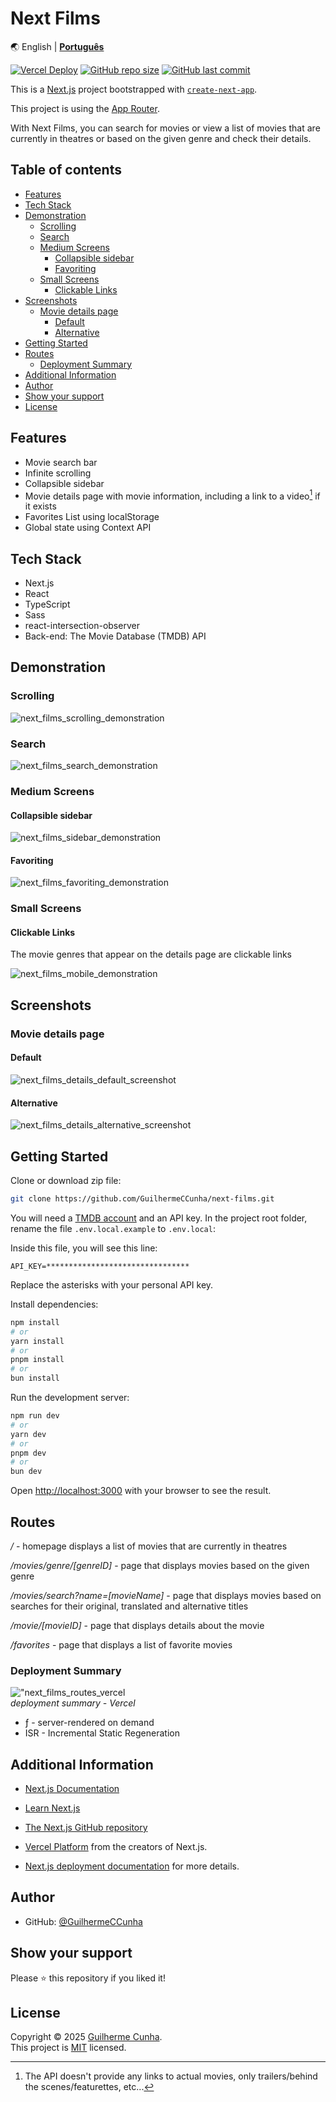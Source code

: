 # Next Films
🌏
English |
[**Português**][readme-pt-br]

[![Vercel Deploy][vercel-status]][vercel-url]
[![GitHub repo size][github-img]][github-url]
[![GitHub last commit][github-commit]][github-url]

This is a [Next.js](https://nextjs.org) project bootstrapped with [`create-next-app`](https://nextjs.org/docs/app/api-reference/cli/create-next-app).

This project is using the [App Router](https://nextjs.org/docs/app/building-your-application/routing).

With Next Films, you can search for movies or view a list of movies that are currently in theatres or based on the given genre and check their details.

## Table of contents

* [Features](#features)
* [Tech Stack](#tech-stack)
* [Demonstration](#demonstration)
  * [Scrolling](#scrolling)
  * [Search](#search)
  * [Medium Screens](#medium-screens)
    * [Collapsible sidebar](#collapsible-sidebar)
    * [Favoriting](#favoriting)
  * [Small Screens](#small-screens)
    * [Clickable Links](#clickable-links)  
* [Screenshots](#screenshots)
  * [Movie details page](#movie-details-page)
    * [Default](#default)
    * [Alternative](#alternative)
* [Getting Started](#getting-started)
* [Routes](#routes)
  * [Deployment Summary](#deployment-summary)
* [Additional Information](#additional-information) 
* [Author](#author)
* [Show your support](#show-your-support)
* [License](#license)

## Features

- Movie search bar
- Infinite scrolling
- Collapsible sidebar
- Movie details page with movie information, including a link to a video[^1] if it exists
- Favorites List using localStorage
- Global state using Context API

## Tech Stack

- Next.js
- React
- TypeScript
- Sass
- react-intersection-observer
- Back-end: The Movie Database (TMDB) API

## Demonstration

### Scrolling

![next_films_scrolling_demonstration](https://github.com/user-attachments/assets/6c09a10f-e2f9-4837-90a9-e191cb672172)

### Search

![next_films_search_demonstration](https://github.com/user-attachments/assets/ef729acd-2d5a-4eeb-abd9-221521e25c08)

### Medium Screens

#### Collapsible sidebar

![next_films_sidebar_demonstration](https://github.com/user-attachments/assets/67278c53-7e25-40b3-991c-17f4d6b2a9f9)

#### Favoriting

![next_films_favoriting_demonstration](https://github.com/user-attachments/assets/42588b4f-5996-4bcd-8c55-154935bf33e1)

### Small Screens

#### Clickable Links

The movie genres that appear on the details page are clickable links

![next_films_mobile_demonstration](https://github.com/user-attachments/assets/0838d8b8-6561-4ad4-af29-4c163531d6c7)

## Screenshots

### Movie details page

#### Default

<img alt="next_films_details_default_screenshot" src="https://github.com/user-attachments/assets/d1b9d435-dd22-4075-bede-c3596a6c49bc" />

#### Alternative

<img alt="next_films_details_alternative_screenshot" src="https://github.com/user-attachments/assets/12d11ba8-8a4c-47b4-aef4-c60b1874bef5" />

## Getting Started

Clone or download zip file:

```bash
git clone https://github.com/GuilhermeCCunha/next-films.git
```

You will need a [TMDB account](https://www.themoviedb.org/signup) and an API key. In the project root folder, rename the file `.env.local.example` to `.env.local`:

Inside this file, you will see this line: 

```dotenv  
API_KEY=********************************
```
Replace the asterisks with your personal API key.

Install dependencies:

```bash
npm install
# or
yarn install
# or
pnpm install
# or
bun install
```

Run the development server:

```bash
npm run dev
# or
yarn dev
# or
pnpm dev
# or
bun dev
```

Open [http://localhost:3000](http://localhost:3000) with your browser to see the result.

## Routes

_/_ - homepage displays a list of movies that are currently in theatres

_/movies/genre/[genreID]_ - page that displays movies based on the given genre

_/movies/search?name=[movieName]_ - page that displays movies based on searches for their original, translated and alternative titles

_/movie/[movieID]_ - page that displays details about the movie

_/favorites_ - page that displays a list of favorite movies

### Deployment Summary

!["next_films_routes_vercel](https://github.com/user-attachments/assets/74e91617-ce4d-448d-b286-17d424a9f259) \
*deployment summary - Vercel*

- ƒ - server-rendered on demand
- ISR - Incremental Static Regeneration

## Additional Information

- [Next.js Documentation](https://nextjs.org/docs)

- [Learn Next.js](https://nextjs.org/learn)

- [The Next.js GitHub repository](https://github.com/vercel/next.js) 

- [Vercel Platform](https://vercel.com/new?utm_medium=default-template&filter=next.js&utm_source=create-next-app&utm_campaign=create-next-app-readme) from the creators of Next.js.

- [Next.js deployment documentation](https://nextjs.org/docs/app/building-your-application/deploying) for more details.

## Author

- GitHub: [@GuilhermeCCunha](https://github.com/GuilhermeCCunha)

## Show your support

Please ⭐️ this repository if you liked it!

## License

Copyright © 2025 [Guilherme Cunha](https://github.com/GuilhermeCCunha).<br />
This project is [MIT](https://github.com/GuilhermeCCunha/next-films/blob/main/LICENSE) licensed.

[^1]: The API doesn't provide any links to actual movies, only trailers/behind the scenes/featurettes, etc...

[readme-pt-br]: https://github.com/GuilhermeCCunha/next-films/blob/main/README.pt-br.md
[vercel-status]: https://deploy-badge.vercel.app/vercel/next-films-eight?style=flat-square
[vercel-url]: https://next-films-eight.vercel.app/
[github-img]: https://img.shields.io/github/repo-size/GuilhermeCCunha/next-films?logo=github&style=flat-square
[github-url]: https://github.com/GuilhermeCCunha/next-films
[github-commit]: https://img.shields.io/github/last-commit/GuilhermeCCunha/next-films?logo=github&style=flat-square
